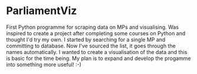 # ParliamentViz
First Python programme for scraping data on MPs and visualising.
Was inspired to create a project after completing some courses on Python and thought I'd try my own.
I started by searching for a single MP and committing to database. Now I've sourced the list, it goes through the names automatically.
I wanted to create a visualisation of the data and this is basic for the time being.
My plan is to expand and develop the progamme into something more useful! :-)
